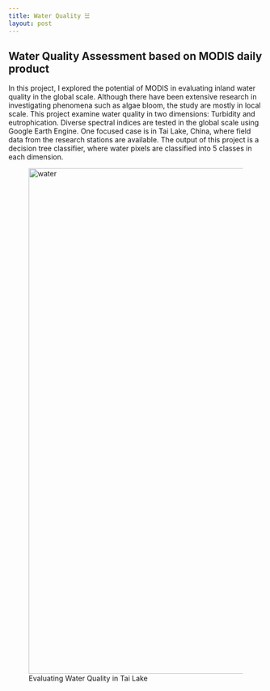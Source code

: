 ```yaml
---
title: Water Quality ☱
layout: post
---
```


## Water Quality Assessment based on MODIS daily product

In this project, I explored the potential of MODIS in evaluating inland water quality in the global scale. Although there have been extensive research in investigating phenomena such as algae bloom, the study are mostly in local scale. This project examine water quality in two dimensions: Turbidity and eutrophication. Diverse spectral indices are tested in the global scale  using Google Earth Engine. One focused case is in Tai Lake, China, where field data from the research stations are available. The output of this project is a decision tree classifier, where water pixels are classified into 5 classes in each dimension.

<figure>
	<img src="{{ 'assets/images/water-quality.jpg' | relative_url }}" alt="water"  width="1000" />
	<figcaption>Evaluating Water Quality in Tai Lake</figcaption>
</figure>